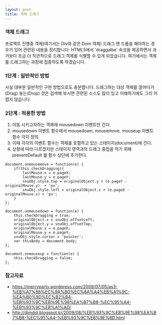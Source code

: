 ```yaml
---
layout: post
title: 객체 드래그
---
```


### 객체 드래그
프로젝트 진행중 객체(여기서는 Div와 같은 Dom 객체) 드래그 앤 드롭을 해야하는 경우가 있어 관련된 내용을 정리합니다.
HTML5에서 'draggalbe' 속성을 제공하면서 과거보다 조금 더 직관적으로 드래그 객체를 식별할 수 있게 되었습니다.
여기에서는 객체를 드래그하는 과정에 집중하도록 하겠습니다.

### 1단계 : 일반적인 방법
사실 대부분 일반적인 구현 방법으로도 충분합니다.
드래그하는 대상 객체를 끌어다가(Drag) 놓는(Drop) 것은 검색해 보시면 관련된 소스도 많이 있고 이해하기에도 그리 어렵지 않습니다.

### 2단계 : 적용한 방법
1. 이동 시키고자하는 객체에 mousedown 이벤트만 건다.
2. mousedown 이벤트 함수에서 mousedown, mousemove, mouseup 이벤트 함수 각각 정의.
3. 이때 각각의 이벤트 함수는 객체를 포함하고 있는 스테이지(document)에 건다.
4. 상황에 따라 다르겠지만 스테이지 영역과의 드래그 중첩을 막기 위해 preventDefault 를 함수 상단에 추가한다.

```
document.onmousemove = function(e) {
	if(this.checkDragging){
		lastMouse.x = e.pageX;
		lastMouse.y = e.pageY;
		snuObj.style.top = originalObject.y + (e.pageY - originalMouse.y)  + 'px';
		snuObj.style.left = originalObject.x + (e.pageX - originalMouse.x) + 'px';
	}
};

document.onmousedown = function(e) {
	this.checkDragging = true;
	originalObject.x = snuObj.offsetLeft;
	originalObject.y = snuObj.offsetTop;
	originalMouse.x = e.pageX;
	originalMouse.y = e.pageY;
	snuObj.style.cursor = 'pointer';
	var thisBody = document.body;
};

document.onmouseup = function(e) {
	this.checkDragging = false;
};
```

### 참고자료
- https://merryparty.wordpress.com/2009/07/05/as3-%EB%A7%88%EC%9A%B0%EC%8A%A4%EB%A1%9C-%EA%B0%9D%EC%B2%B4-%EB%93%9C%EB%9E%98%EA%B7%B8-%EC%95%A4-%EB%93%9C%EB%A1%AD/
- http://dimdol.blogspot.kr/2009/08/%EB%93%9C%EB%9E%98%EA%B7%B8-%EC%95%A4-%EB%93%9C%EB%9E%8D.html
